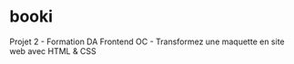 # booki

Projet 2 - Formation DA Frontend OC - Transformez une maquette en site web avec HTML & CSS
